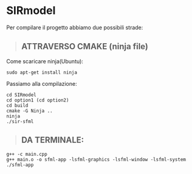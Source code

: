 # SIRmodel
Per compilare il progetto abbiamo due possibili strade:

> ## ATTRAVERSO CMAKE (ninja file)

Come scaricare ninja(Ubuntu):
```
sudo apt-get install ninja
```
Passiamo alla compilazione:
```
cd SIRmodel
cd option1 (cd option2)
cd build
cmake -G Ninja ..
ninja 
./sir-sfml
```
> ## DA TERMINALE:
```
g++ -c main.cpp
g++ main.o -o sfml-app -lsfml-graphics -lsfml-window -lsfml-system
./sfml-app
```
